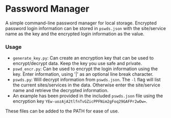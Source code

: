 # Password Manager
A simple command-line password manager for local storage. Encrypted password login information can be stored in `pswds.json` with the site/service name as the key and the encrypted login information as the value.

### Usage
* `generate_key.py`: Can create an encryption key that can be used to encrypt/decrypt data. Keep the key you use safe and private.
* `pswd_encr.py`: Can be used to encrypt the login information using the key. Enter information, using '|' as an optional line break character.
* `pswds.py`: Will decrypt information from `pswds.json`. The `-l` flag will list the current sites/services in the data. Otherwise enter the site/service name and retrieve the decrypted information.
* An example has been provided in the included `pswds.json` file using the encryption key `YEw-uozAjA2tlfnTvGZicPPFNim2gFoq29GAFPr2wOw=`.

These files can be added to the PATH for ease of use.

